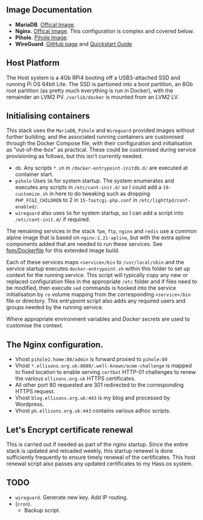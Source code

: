 ## Image Documentation

- **MariaDB**.  [Offical Image](https://hub.docker.com/_/mariadb).
- **Nginx**. [Offical Image](https://hub.docker.com/_/nginx).  This configuration is complex and covered below.
- **Pihole**. [Pihole Image](https://hub.docker.com/r/pihole/pihole).
- **WireGuard**.  [GitHub page](https://github.com/linuxserver/docker-wireguard) and [ Quickstart Guide](https://www.wireguard.com/quickstart/)

## Host Platform

The Host system is a 4Gb RPi4 booting off a USB3-attached SSD and running Pi OS 64bit Lite.  The SSD is partioned into a boot partition, an 8Gb root partition (as pretty much everything is run in Docker), with the remainder an LVM2 PV.  `/varlib/docker` is mounted from an LVM2 LV.

## Initialising containers

This stack uses the `MariaDB`, `Pihole` and `Wireguard` provided images without further building, and the associated running containers are customised through the Docker Compose file, with their configuration and initialisation as "out-of-the-box" as practical.  These could be customised during service provisioning as follows, but this isn't currently needed.

-   `db`.  Any scripts `*.sh` in  `/docker-entrypoint-initdb.d/` are executed at container start.
-   `pihole`  Uses `S6` for system startup. The system enumerates and executes any scripts in `/etc/cont-init.d/` so I could add a `10-customize.sh` in here to do tweaking such as dropping `PHP_FCGI_CHILDREN` to 2 in `15-fastcgi-php.conf` in `/etc/lighttpd/conf-enabled/`.
-   `wireguard` also uses `S6` for system startup, so I can add a script into `/etc/cont-init.d/` if required.

The remaining services in the stack `fpm`, `ftp`, `nginx` and `redis` use a common alpine image that is based on `nginx:1.21-apline`, but with the extra apline components added that are needed to run these services.  See [fpm/Dockerfile](fpm/Dockerfile) for this extended image build.  

Each of these services maps `<service>/bin` to `/usr/local/sbin` and the service startup executes `docker-entrypoint.sh` within this folder to set up context for the running service.  This script will typically copy any new or replaced configuration files in the appropriate `/etc` folder and if files need to be modified, then execute `sed` commands is hooked into the service initialisation by `ro` volume mapping from the corresponding `<service>/bin` file or directory. This entrypoint script also adds any required users and groups needed by the running service.

Where appropriate environment variables and _Docker secrets_ are used to customise the context.  

## The Nginx configuration.

-  Vhost `pihole2.home:80/admin` is forward proxied to `pihole:80`
-  Vhost `*.ellisons.org.uk:8880/.well-known/acme-challenge` is mapped to fixed location to enable serving `certbot` HTTP-01 challenges to renew the various `ellisons.org.uk` HTTPS certificates.
-  All other port 80 requested are 301 redirected to the corresponding HTTPS request.
-  Vhost `blog.ellisons.org.uk:443` is my blog and processed by Wordpress.
-  Vhost `ph.ellisons.org.uk:443` contains various adhoc scripts.

## Let's Encrypt certificate renewal

This is carried out if needed as part of the nginx startup.  Since the entire stack is updated and reloaded weekly, this startup renewel is done sufficiently frequently to ensure timely renewal of the certificates.  This host renewal script also passes any updated certificates to my Hass.os system.

## TODO

-   `wireguard`. Generate new key.  Add IP routing.
-   (`cron`).
    - Backup script.

